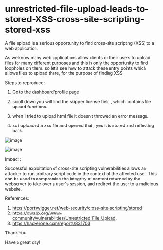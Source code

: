 # unrestricted-file-upload-leads-to-stored-XSS-cross-site-scripting-stored-xss

A file upload is a serious opportunity to find cross-site scripting (XSS) to a web application.

As we know many web applications allow clients or their users to upload files for many different purposes and this is only the opportunity to find loopholes on them. so let’s see how to attack these entry points which allows files to upload there, for the purpose of finding XSS

Steps to reproduce:

1. Go to the dashboard/profile page

2. scroll down you will find the skipper license field , which contains file upload functions.

3. when I tried to upload html file it doesn't throwed an error message.

4. so i uploaded a xss file and opened that , yes it is stored and reflecting back.


![image](https://user-images.githubusercontent.com/84071887/234311684-ca7f5bb8-f17f-4fc0-a7ab-cab63d86e64b.png)

![image](https://user-images.githubusercontent.com/84071887/234311744-b8cfee20-cde2-4a29-b068-eb12f3469e92.png)

Impact :

Successful exploitation of cross-site scripting vulnerabilities allows an attacker to run arbitrary script code in the context of the affected user. This can be used to compromise the integrity of content returned by the webserver to take over a user's session, and redirect the user to a malicious website.

References:
1. https://portswigger.net/web-security/cross-site-scripting/stored
2. https://owasp.org/www-community/vulnerabilities/Unrestricted_File_Upload.
3. https://hackerone.com/reports/831703


Thank You

Have a great day!

